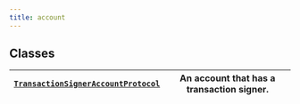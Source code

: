 ```yaml
---
title: account
---
```


## Classes

| [`TransactionSignerAccountProtocol`](/reference/algokit-utils-py/api/protocols/account/transactionsigneraccountprotocol/#algokit_utils.protocols.account.TransactionSignerAccountProtocol) | An account that has a transaction signer. |
| ------------------------------------------------------------------------------------------------------------------------------------------------------------------------------------------ | ----------------------------------------- |
